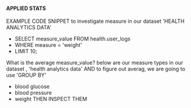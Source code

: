 #### APPLIED STATS
EXAMPLE CODE SNIPPET to investigate measure in our dataset 'HEALTH ANALYTICS DATA'
- SELECT measure_value FROM health.user_logs
- WHERE measure = 'weight'
- LIMIT 10;

What is the average measure_value? below are our measure types in our dataset , 'health analytics data' AND to figure out averag, we are going to use 'GROUP BY'
- blood glucose
- blood pressure
- weight
THEN INSPECT THEM
